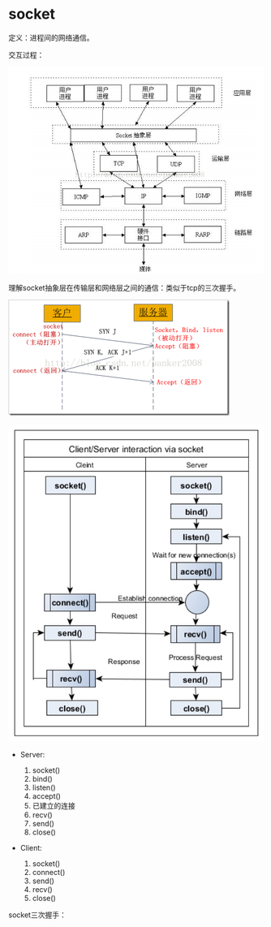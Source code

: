 # socket

定义：进程间的网络通信。

交互过程：

![images](./images/socket_in_osi.png)

理解socket抽象层在传输层和网络层之间的通信：类似于tcp的三次握手。

![images](./images/socket_hand_shave.png)

![images](./images/socket_api_communication_flow.png)

- Server:
    1. socket()
    2. bind()
    3. listen()
    4. accept()
    5. 已建立的连接
    6. recv()
    7. send()
    8. close()

- Client:
    1. socket()
    2. connect()
    3. send()
    4. recv()
    5. close()

socket三次握手：
